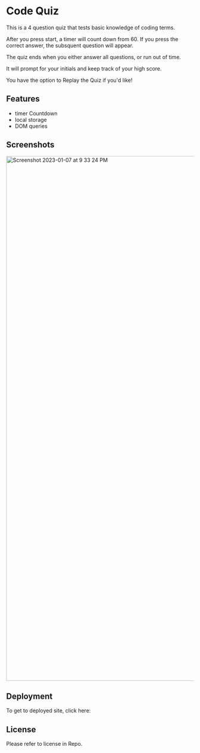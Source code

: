 # Code Quiz

This is a 4 question quiz that tests basic knowledge of coding terms.

After you press start, a timer will count down from 60. If you press the correct
answer, the subsquent question will appear.

The quiz ends when you either answer all questions, or run out of time. 

It will prompt for your initials and keep track of your high score.

You have the option to Replay the Quiz if you'd like!


## Features

- timer Countdown
- local storage
- DOM queries


## Screenshots

<img width="1406" alt="Screenshot 2023-01-07 at 9 33 24 PM" src="https://user-images.githubusercontent.com/115678318/211178183-0fe77c51-d1ee-415f-ba9b-6fb14c4b5e02.png">

## Deployment

To get to deployed site, click here:


## License
Please refer to license in Repo.

